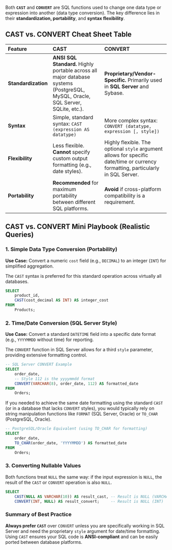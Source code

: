 Both **`CAST`** and **`CONVERT`** are SQL functions used to change one data type or expression into another (data type conversion). The key difference lies in their **standardization, portability**, and **syntax flexibility**.

## CAST vs. CONVERT Cheat Sheet Table

| Feature | CAST | CONVERT |
| :--- | :--- | :--- |
| **Standardization** | **ANSI SQL Standard.** Highly portable across all major database systems (PostgreSQL, MySQL, Oracle, SQL Server, SQLite, etc.). | **Proprietary/Vendor-Specific.** Primarily used in **SQL Server** and Sybase. |
| **Syntax** | Simple, standard syntax: `CAST (expression AS datatype)` | More complex syntax: `CONVERT (datatype, expression [, style])` |
| **Flexibility** | Less flexible. **Cannot** specify custom output formatting (e.g., date styles). | Highly flexible. The optional `style` argument allows for specific date/time or currency formatting, particularly in SQL Server. |
| **Portability** | **Recommended** for maximum portability between different SQL platforms. | **Avoid** if cross-platform compatibility is a requirement. |

## CAST vs. CONVERT Mini Playbook (Realistic Queries)

### 1\. Simple Data Type Conversion (Portability)

**Use Case:** Convert a numeric `cost` field (e.g., `DECIMAL`) to an integer (`INT`) for simplified aggregation.

The `CAST` syntax is preferred for this standard operation across virtually all databases.

```sql
SELECT
    product_id,
    CAST(cost_decimal AS INT) AS integer_cost
FROM
    Products;
```

### 2\. Time/Date Conversion (SQL Server Style)

**Use Case:** Convert a standard `DATETIME` field into a specific date format (e.g., `YYYYMMDD` without time) for reporting.

The `CONVERT` function in SQL Server allows for a third `style` parameter, providing extensive formatting control.

```sql
-- SQL Server CONVERT Example
SELECT
    order_date,
    -- Style 112 is the yyyymmdd format
    CONVERT(VARCHAR(8), order_date, 112) AS formatted_date 
FROM
    Orders;
```

If you needed to achieve the same date formatting using the standard `CAST` (or in a database that lacks `CONVERT` styles), you would typically rely on string manipulation functions like `FORMAT` (SQL Server, Oracle) or `TO_CHAR` (PostgreSQL, Oracle).

```sql
-- PostgreSQL/Oracle Equivalent (using TO_CHAR for formatting)
SELECT
    order_date,
    TO_CHAR(order_date, 'YYYYMMDD') AS formatted_date
FROM
    Orders;
```

### 3\. Converting Nullable Values

Both functions treat `NULL` the same way: if the input expression is `NULL`, the result of the `CAST` or `CONVERT` operation is also `NULL`.

```sql
SELECT
    CAST(NULL AS VARCHAR(10)) AS result_cast, -- Result is NULL (VARCHAR(10))
    CONVERT(INT, NULL) AS result_convert;     -- Result is NULL (INT)
```

### Summary of Best Practice

**Always prefer `CAST`** over `CONVERT` unless you are specifically working in SQL Server and need the proprietary `style` argument for date/time formatting. Using `CAST` ensures your SQL code is **ANSI-compliant** and can be easily ported between database platforms.
